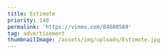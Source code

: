 ```yaml
---
title: Estimote
priority: 140
permalink: 'https://vimeo.com/84608589'
tag: advertisement
thumbnailImage: /assets/img/uploads/Estimote.jpg
---
```


